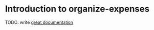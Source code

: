 # Introduction to organize-expenses

TODO: write [great documentation](http://jacobian.org/writing/what-to-write/)
